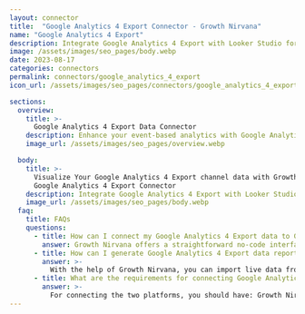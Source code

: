 ```yaml
---
layout: connector
title:  "Google Analytics 4 Export Connector - Growth Nirvana"
name: "Google Analytics 4 Export"
description: Integrate Google Analytics 4 Export with Looker Studio for event-driven analytics that shape your digital strategies.
image: /assets/images/seo_pages/body.webp
date: 2023-08-17
categories: connectors
permalink: connectors/google_analytics_4_export
icon_url: /assets/images/seo_pages/connectors/google_analytics_4_export

sections:
  overview:
    title: >-
      Google Analytics 4 Export Data Connector
    description: Enhance your event-based analytics with Google Analytics 4 Export integration. Seamlessly export event data from Google Analytics 4 to Looker Studio's analytical environment, enabling advanced analysis for data-driven strategies.
    image_url: /assets/images/seo_pages/overview.webp

  body:
    title: >-
      Visualize Your Google Analytics 4 Export channel data with Growth Nirvana's
      Google Analytics 4 Export Connector
    description: Integrate Google Analytics 4 Export with Looker Studio for event-driven analytics that shape your digital strategies.
    image_url: /assets/images/seo_pages/body.webp
  faq:
    title: FAQs
    questions:
      - title: How can I connect my Google Analytics 4 Export data to Google Data Studio/Looker Studio?
        answer: Growth Nirvana offers a straightforward no-code interface to connect to Google Analytics 4 Export data sources.
      - title: How can I generate Google Analytics 4 Export data reports in Looker Studio?
        answer: >-
          With the help of Growth Nirvana, you can import live data from Google Analytics 4 Export into Looker Studio. These data can be viewed in charts, tables, and dashboards to generate branded reports that can be shared instantly.
      - title: What are the requirements for connecting Google Analytics 4 Export and Looker Studio?
        answer: >-
          For connecting the two platforms, you should have: Growth Nirvana Account and Google Analytics 4 Export Ads Account
---
```

